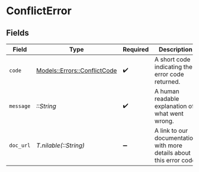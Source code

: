 # ConflictError


## Fields

| Field                                                               | Type                                                                | Required                                                            | Description                                                         | Example                                                             |
| ------------------------------------------------------------------- | ------------------------------------------------------------------- | ------------------------------------------------------------------- | ------------------------------------------------------------------- | ------------------------------------------------------------------- |
| `code`                                                              | [Models::Errors::ConflictCode](../../models/errors/conflictcode.md) | :heavy_check_mark:                                                  | A short code indicating the error code returned.                    | conflict                                                            |
| `message`                                                           | *::String*                                                          | :heavy_check_mark:                                                  | A human readable explanation of what went wrong.                    | The requested resource was not found.                               |
| `doc_url`                                                           | *T.nilable(::String)*                                               | :heavy_minus_sign:                                                  | A link to our documentation with more details about this error code | https://dub.co/docs/api-reference/errors#conflict                   |